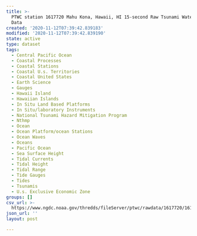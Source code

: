 ```yaml
---
title: >-
  PTWC station 1617720 Mahu Kona, Hawaii, HI 15-second Raw Tsunami Water Level
  Data
created: '2020-11-12T07:39:42.839183'
modified: '2020-11-12T07:39:42.839190'
state: active
type: dataset
tags:
  - Central Pacific Ocean
  - Coastal Processes
  - Coastal Stations
  - Coastal U.s. Territories
  - Coastal United States
  - Earth Science
  - Gauges
  - Hawaii Island
  - Hawaiian Islands
  - In Situ Land Based Platforms
  - In Situ/laboratory Instruments
  - National Tsunami Hazard Mitigation Program
  - Nthmp
  - Ocean
  - Ocean Platform/ocean Stations
  - Ocean Waves
  - Oceans
  - Pacific Ocean
  - Sea Surface Height
  - Tidal Currents
  - Tidal Height
  - Tidal Range
  - Tide Gauges
  - Tides
  - Tsunamis
  - U.s. Exclusive Economic Zone
groups: []
csv_url: >-
  https://www.ngdc.noaa.gov/thredds/fileServer/ptwc/rawdata/1617720/1617720_20110101to20111231.csv.gz
json_url: ''
layout: post

---
```


